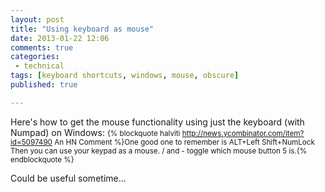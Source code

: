 ```yaml
---
layout: post
title: "Using keyboard as mouse"
date: 2013-01-22 12:06
comments: true
categories:
 - technical
tags: [keyboard shortcuts, windows, mouse, obscure]
published: true

---
```

Here's how to get the mouse functionality using just the keyboard (with Numpad) on Windows:
<small>{% blockquote halviti http://news.ycombinator.com/item?id=5097490 An HN Comment %}One good one to remember is ALT+Left Shift+NumLock
Then you can use your keypad as a mouse. / and - toggle which mouse button 5 is.{% endblockquote %}</small>

Could be useful sometime...
